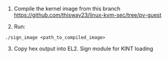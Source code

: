 1) Compile the kernel image from this branch https://github.com/thisway23/linux-kvm-sec/tree/pv-guest

2) Run:

```
./sign_image <path_to_compiled_image>
```

3) Copy hex output into EL2.
Sign module for KINT loading
